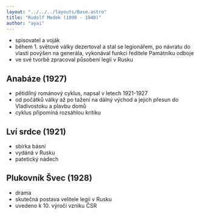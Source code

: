 ```yaml
---
layout: "../../../layouts/Base.astro"
title: "Rudolf Medek (1890 - 1940)"
author: "ayai"
---
```


- spisovatel a voják
- během 1. světové války dezertoval a stal se legionářem, po návratu do vlasti povýšen na generála, vykonával funkci ředitele Památníku odboje
- ve své tvorbě zpracoval působení legií v Rusku

## Anabáze (1927)
- pětidílný románový cyklus, napsal v letech 1921-1927
- od počátků války až po tažení na dálný východ a jejich přesun do Vladivostoku a plavbu domů
- cyklus připomíná rozsáhlou kritiku

## Lví srdce (1921)
- sbírka básní
- vydáná v Rusku
- patetický nádech

## Plukovník Švec (1928)
- drama
- skutečná postava velitele legií v Rusku
- uvedeno k 10. výročí vzniku ČSR
